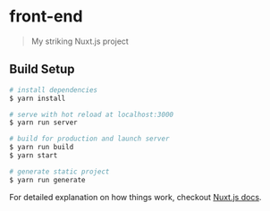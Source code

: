 # front-end

> My striking Nuxt.js project

## Build Setup

``` bash
# install dependencies
$ yarn install

# serve with hot reload at localhost:3000
$ yarn run server

# build for production and launch server
$ yarn run build
$ yarn start

# generate static project
$ yarn run generate
```

For detailed explanation on how things work, checkout [Nuxt.js docs](https://nuxtjs.org).

